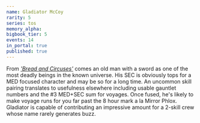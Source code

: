 ```yaml
---
name: Gladiator McCoy
rarity: 5
series: tos
memory_alpha:
bigbook_tier: 5
events: 14
in_portal: true
published: true
---
```


From [_'Bread and Circuses'_](http://memory-alpha.wikia.com/wiki/Bread_and_Circuses_(episode)) comes an old man with a sword as one of the most deadly beings in the known universe. His SEC is obviously tops for a MED focused character and may be so for a long time. An uncommon skill pairing translates to usefulness elsewhere including usable gauntlet numbers and the #3 MED+SEC sum for voyages. Once fused, he's likely to make voyage runs for you far past the 8 hour mark a la Mirror Phlox. Gladiator is capable of contributing an impressive amount for a 2-skill crew whose name rarely generates buzz.

